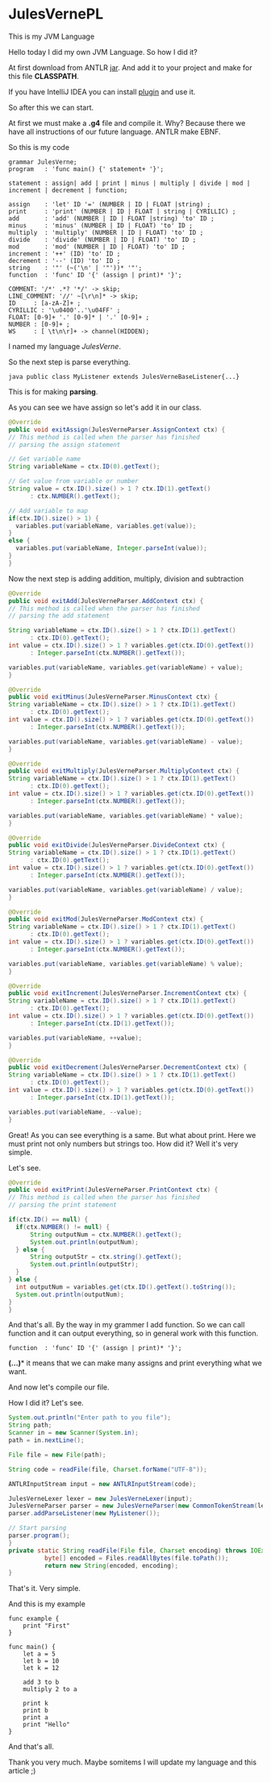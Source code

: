 # JulesVernePL
This is my JVM Language

Hello today I did my own JVM Language. So how I did it?

At first download from ANTLR [jar](http://www.antlr.org/). And add it to your project and make for this file **CLASSPATH**.

If you have IntelliJ IDEA you can install [plugin](https://plugins.jetbrains.com/plugin/7358-antlr-v4-grammar-plugin) and use it.

So after this we can start. 

At first we must make a **.g4** file and compile it. Why? Because there we have all instructions of our future language. ANTLR make EBNF.

So this is my code
```
grammar JulesVerne;
program   : 'func main() {' statement+ '}';
          
statement : assign| add | print | minus | multiply | divide | mod | increment | decrement | function;

assign    : 'let' ID '=' (NUMBER | ID | FLOAT |string) ;
print     : 'print' (NUMBER | ID | FLOAT | string | CYRILLIC) ;
add       : 'add' (NUMBER | ID | FLOAT |string) 'to' ID ;
minus     : 'minus' (NUMBER | ID | FLOAT) 'to' ID ;
multiply  : 'multiply' (NUMBER | ID | FLOAT) 'to' ID ;
divide    : 'divide' (NUMBER | ID | FLOAT) 'to' ID ;
mod       : 'mod' (NUMBER | ID | FLOAT) 'to' ID ;
increment : '++' (ID) 'to' ID ;
decrement : '--' (ID) 'to' ID ;
string    : '"' (~('\n' | '"'))* '"';
function  : 'func' ID '{' (assign | print)* '}';

COMMENT: '/*' .*? '*/' -> skip;
LINE_COMMENT: '//' ~[\r\n]* -> skip;
ID     : [a-zA-Z]+ ;
CYRILLIC : '\u0400'..'\u04FF' ;
FLOAT: [0-9]+ '.' [0-9]* | '.' [0-9]+ ;
NUMBER : [0-9]+ ;
WS     : [ \t\n\r]+ -> channel(HIDDEN);
```

I named my language *JulesVerne*.

So the next step is parse everything.

```java public class MyListener extends JulesVerneBaseListener{...}```

This is for making **parsing**.

As you can see we have assign so let's add it in our class.

```java 
@Override
public void exitAssign(JulesVerneParser.AssignContext ctx) {
// This method is called when the parser has finished
// parsing the assign statement

// Get variable name
String variableName = ctx.ID(0).getText();

// Get value from variable or number
String value = ctx.ID().size() > 1 ? ctx.ID(1).getText()
      : ctx.NUMBER().getText();

// Add variable to map
if(ctx.ID().size() > 1) {
  variables.put(variableName, variables.get(value));
}
else {
  variables.put(variableName, Integer.parseInt(value));
}
}
```

Now the next step is adding addition, multiply, division and subtraction

```java 
@Override
public void exitAdd(JulesVerneParser.AddContext ctx) {
// This method is called when the parser has finished
// parsing the add statement

String variableName = ctx.ID().size() > 1 ? ctx.ID(1).getText()
      : ctx.ID(0).getText();
int value = ctx.ID().size() > 1 ? variables.get(ctx.ID(0).getText())
      : Integer.parseInt(ctx.NUMBER().getText());

variables.put(variableName, variables.get(variableName) + value);
}

@Override
public void exitMinus(JulesVerneParser.MinusContext ctx) {
String variableName = ctx.ID().size() > 1 ? ctx.ID(1).getText()
      : ctx.ID(0).getText();
int value = ctx.ID().size() > 1 ? variables.get(ctx.ID(0).getText())
      : Integer.parseInt(ctx.NUMBER().getText());

variables.put(variableName, variables.get(variableName) - value);
}

@Override
public void exitMultiply(JulesVerneParser.MultiplyContext ctx) {
String variableName = ctx.ID().size() > 1 ? ctx.ID(1).getText()
      : ctx.ID(0).getText();
int value = ctx.ID().size() > 1 ? variables.get(ctx.ID(0).getText())
      : Integer.parseInt(ctx.NUMBER().getText());

variables.put(variableName, variables.get(variableName) * value);
}

@Override
public void exitDivide(JulesVerneParser.DivideContext ctx) {
String variableName = ctx.ID().size() > 1 ? ctx.ID(1).getText()
      : ctx.ID(0).getText();
int value = ctx.ID().size() > 1 ? variables.get(ctx.ID(0).getText())
      : Integer.parseInt(ctx.NUMBER().getText());

variables.put(variableName, variables.get(variableName) / value);
}

@Override
public void exitMod(JulesVerneParser.ModContext ctx) {
String variableName = ctx.ID().size() > 1 ? ctx.ID(1).getText()
      : ctx.ID(0).getText();
int value = ctx.ID().size() > 1 ? variables.get(ctx.ID(0).getText())
      : Integer.parseInt(ctx.NUMBER().getText());

variables.put(variableName, variables.get(variableName) % value);
}

@Override
public void exitIncrement(JulesVerneParser.IncrementContext ctx) {
String variableName = ctx.ID().size() > 1 ? ctx.ID(1).getText()
      : ctx.ID(0).getText();
int value = ctx.ID().size() > 1 ? variables.get(ctx.ID(0).getText())
      : Integer.parseInt(ctx.ID(1).getText());

variables.put(variableName, ++value);
}

@Override
public void exitDecrement(JulesVerneParser.DecrementContext ctx) {
String variableName = ctx.ID().size() > 1 ? ctx.ID(1).getText()
      : ctx.ID(0).getText();
int value = ctx.ID().size() > 1 ? variables.get(ctx.ID(0).getText())
      : Integer.parseInt(ctx.ID(1).getText());

variables.put(variableName, --value);
}
```

Great! As you can see everything is a same. But what about print. Here we must print not only numbers but strings too. How did it? Well it's very simple.

Let's see.

```java
@Override
public void exitPrint(JulesVerneParser.PrintContext ctx) {
// This method is called when the parser has finished
// parsing the print statement

if(ctx.ID() == null) {
  if(ctx.NUMBER() != null) {
      String outputNum = ctx.NUMBER().getText();
      System.out.println(outputNum);
  } else {
      String outputStr = ctx.string().getText();
      System.out.println(outputStr);
  }
} else {
  int outputNum = variables.get(ctx.ID().getText().toString());
  System.out.println(outputNum);
}
}
```

And that's all. By the way in my grammer I add function. So we can call function and it can output everything, so in general work with this function.

```
function  : 'func' ID '{' (assign | print)* '}';
```

**(...)*** it means that we can make many assigns and print everything what we want.

And now let's compile our file.

How I did it? Let's see.

```java
System.out.println("Enter path to you file");
String path;
Scanner in = new Scanner(System.in);
path = in.nextLine();

File file = new File(path);

String code = readFile(file, Charset.forName("UTF-8"));

ANTLRInputStream input = new ANTLRInputStream(code);

JulesVerneLexer lexer = new JulesVerneLexer(input);
JulesVerneParser parser = new JulesVerneParser(new CommonTokenStream(lexer));
parser.addParseListener(new MyListener());

// Start parsing
parser.program();
}
private static String readFile(File file, Charset encoding) throws IOException {
          byte[] encoded = Files.readAllBytes(file.toPath());
          return new String(encoded, encoding);
}
```

That's it. Very simple.

And this is my example
```
func example {
    print "First"
}

func main() {
    let a = 5
    let b = 10
    let k = 12

    add 3 to b
    multiply 2 to a

    print k
    print b
    print a
    print "Hello"
}
```

And that's all.

Thank you very much. Maybe somitems I will update my language and this article ;)
